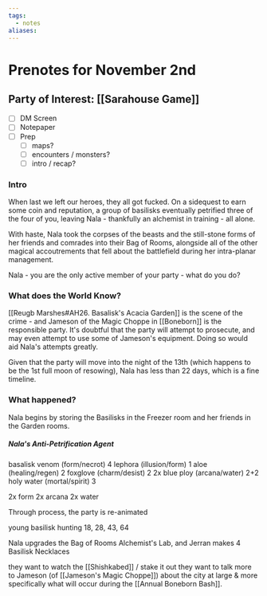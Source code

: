 ```yaml
---
tags:
  - notes
aliases:
---
```


# Prenotes for November 2nd
## Party of Interest: [[Sarahouse Game]]
- [ ] DM Screen
- [ ] Notepaper
- [ ] Prep
	- [ ] maps?
	- [ ] encounters / monsters?
	- [ ] intro / recap?

### Intro
When last we left our heroes, they all got fucked. On a sidequest to earn some coin and reputation, a group of basilisks eventually petrified three of the four of you, leaving Nala - thankfully an alchemist in training - all alone. 

With haste, Nala took the corpses of the beasts and the still-stone forms of her friends and comrades into their Bag of Rooms, alongside all of the other magical accoutrements that fell about the battlefield during her intra-planar management.

Nala - you are the only active member of your party - what do you do?

### What does the World Know?

[[Reugb Marshes#AH26. Basalisk's Acacia Garden]] is the scene of the crime - and Jameson of the Magic Choppe in [[Boneborn]] is the responsible party. It's doubtful that the party will attempt to prosecute, and may even attempt to use some of Jameson's equipment. Doing so would aid Nala's attempts greatly.

Given that the party will move into the night of the 13th (which happens to be the 1st full moon of resowing), Nala has less than 22 days, which is a fine timeline.

### What happened?

Nala begins by storing the Basilisks in the Freezer room and her friends in the Garden rooms. 

##### Nala's Anti-Petrification Agent
basalisk venom (form/necrot) 4
lephora (illusion/form) 1
aloe (healing/regen) 2
foxglove (charm/desist) 2
2x blue ploy (arcana/water) 2+2
holy water (mortal/spirit) 3

2x form
2x arcana
2x water

Through process, the party is re-animated

young basilisk hunting
18, 28, 43, 64

Nala upgrades the Bag of Rooms Alchemist's Lab, and Jerran makes 4 Basilisk Necklaces

they want to watch the [[Shishkabed]] / stake it out
they want to talk more to Jameson (of [[Jameson's Magic Choppe]]) about the city at large & more specifically what will occur during the [[Annual Boneborn Bash]].